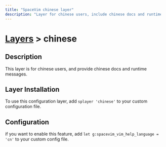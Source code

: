 ```yaml
---
title: "SpaceVim chinese layer"
description: "Layer for chinese users, include chinese docs and runtime messages"
---
```


# [Layers](../) > chinese

## Description

This layer is for chinese users, and provide chinese docs and runtime messages.

## Layer Installation

To use this configuration layer, add `splayer 'chinese'` to your custom configuration file.

## Configuration

if you want to enable this feature, add `let g:spacevim_vim_help_language = 'cn'` to your custom config file.
